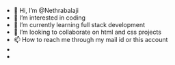 - 👋 Hi, I’m @Nethrabalaji
- 👀 I’m interested in coding 
- 🌱 I’m currently learning full stack development
- 💞️ I’m looking to collaborate on html and css projects
- 📫 How to reach me through my mail id or this account
- 
- 

<!---
Nethrabalaji/Nethrabalaji is a ✨ special ✨ repository because its `README.md` (this file) appears on your GitHub profile.
You can click the Preview link to take a look at your changes.
--->
